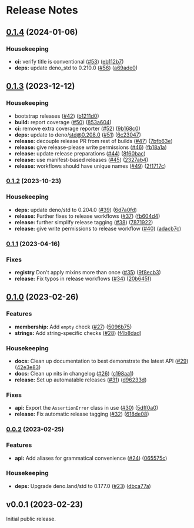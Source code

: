 # Release Notes

## [0.1.4](https://github.com/linuxwolf/expecto/compare/v0.1.3...v0.1.4) (2024-01-06)


### Housekeeping

* **ci:** verify title is conventional ([#53](https://github.com/linuxwolf/expecto/issues/53)) ([eb112b7](https://github.com/linuxwolf/expecto/commit/eb112b7abb3aa50ddbddb8898042f50a018c2bf8))
* **deps:** update deno_std to 0.210.0 ([#56](https://github.com/linuxwolf/expecto/issues/56)) ([a69ade0](https://github.com/linuxwolf/expecto/commit/a69ade0586d41053b73c927634eb1647d646d737))

## [0.1.3](https://github.com/linuxwolf/expecto/compare/v0.1.2...v0.1.3) (2023-12-12)


### Housekeeping

* bootstrap releases ([#42](https://github.com/linuxwolf/expecto/issues/42)) ([b1211d0](https://github.com/linuxwolf/expecto/commit/b1211d047c218238ea64803378d56950118e4efc))
* **build:** report coverage ([#50](https://github.com/linuxwolf/expecto/issues/50)) ([853a604](https://github.com/linuxwolf/expecto/commit/853a604acfdfc241415be8e04165bc789a98516b))
* **ci:** remove extra coverage reporter ([#52](https://github.com/linuxwolf/expecto/issues/52)) ([9b168c0](https://github.com/linuxwolf/expecto/commit/9b168c0f34957a95fc2dd07756cbfa9dce8dc44f))
* **deps:** update to deno/std@0.208.0 ([#51](https://github.com/linuxwolf/expecto/issues/51)) ([6c23047](https://github.com/linuxwolf/expecto/commit/6c23047f554b0c1a13500b7a28426a3a1f9a98ee))
* **release:** decouple release PR from rest of builds ([#47](https://github.com/linuxwolf/expecto/issues/47)) ([7bfb63e](https://github.com/linuxwolf/expecto/commit/7bfb63ee3849395eee2fc7f2c27749daca5343ec))
* **release:** give release-please write permissions ([#46](https://github.com/linuxwolf/expecto/issues/46)) ([fb18a1a](https://github.com/linuxwolf/expecto/commit/fb18a1ad17fa35474a590788ad06772ad19831ef))
* **release:** update release preparations ([#44](https://github.com/linuxwolf/expecto/issues/44)) ([8f60bac](https://github.com/linuxwolf/expecto/commit/8f60bac1f4c5df658535d5a0913138f48add41e9))
* **release:** use manifest-based releases ([#45](https://github.com/linuxwolf/expecto/issues/45)) ([2327ab4](https://github.com/linuxwolf/expecto/commit/2327ab4d9946fee00639e8ea6a4bb634537608f9))
* **release:** workflows should have unique names ([#49](https://github.com/linuxwolf/expecto/issues/49)) ([2f1717c](https://github.com/linuxwolf/expecto/commit/2f1717c958254f93f345cd590138c2d088e5c760))

### [0.1.2](https://github.com/linuxwolf/expecto/compare/v0.1.1...v0.1.2) (2023-10-23)


### Housekeeping

* **deps:** update deno/std to 0.204.0 ([#39](https://github.com/linuxwolf/expecto/issues/39)) ([6d7a0fd](https://github.com/linuxwolf/expecto/commit/6d7a0fdf4dbe6d9a6234a9c141bd73212cda279b))
* **release:** Further fixes to release workflows ([#37](https://github.com/linuxwolf/expecto/issues/37)) ([fb604d4](https://github.com/linuxwolf/expecto/commit/fb604d4049b7b8f82e2dc4f7d36e6905f23703f8))
* **release:** further simplify release tagging ([#38](https://github.com/linuxwolf/expecto/issues/38)) ([7871922](https://github.com/linuxwolf/expecto/commit/7871922df78409bd2658357f2e997a189f19d763))
* **release:** give write permissions to release workflow ([#40](https://github.com/linuxwolf/expecto/issues/40)) ([adacb7c](https://github.com/linuxwolf/expecto/commit/adacb7c6b90fb04d1fe9fc146a090f11664e113d))

### [0.1.1](https://github.com/linuxwolf/expecto/compare/v0.1.0...v0.1.1) (2023-04-16)


### Fixes

* **registry** Don't apply mixins more than once ([#35](https://github.com/linuxwolf/expecto/issues/35)) ([9f8ecb3](https://github.com/linuxwolf/expecto/commit/9f8ecb395ee00cc7c4796a22d5d5397899aa3971))
* **release:** Fix typos in release workflows ([#34](https://github.com/linuxwolf/expecto/issues/34)) ([20b645f](https://github.com/linuxwolf/expecto/commit/20b645f736fc9a104bdc713347dff65961e79271))

## [0.1.0](https://github.com/linuxwolf/expecto/compare/v0.0.2...v0.1.0) (2023-02-26)


### Features

* **membership:** Add `empty` check ([#27](https://github.com/linuxwolf/expecto/issues/27)) ([5096b75](https://github.com/linuxwolf/expecto/commit/5096b754697b01e2babe214b35adb11e692da42a))
* **strings:** Add string-specific checks ([#28](https://github.com/linuxwolf/expecto/issues/28)) ([f4b8dad](https://github.com/linuxwolf/expecto/commit/f4b8dad7616577335045e6f18c0140ffb2d3c06c))


### Housekeeping

* **docs:** Clean up documentation to best demonstrate the latest API ([#29](https://github.com/linuxwolf/expecto/issues/29)) ([42e3e83](https://github.com/linuxwolf/expecto/commit/42e3e8395d05855ef1e2af62fab75a612986e69d))
* **docs:** Clean up nits in changelog ([#26](https://github.com/linuxwolf/expecto/issues/26)) ([c198aa1](https://github.com/linuxwolf/expecto/commit/c198aa1cb8837c9dcf9d72172967c765d40af7e2))
* **release:** Set up automatable releases ([#31](https://github.com/linuxwolf/expecto/issues/31)) ([d96233d](https://github.com/linuxwolf/expecto/commit/d96233d61ecc2982e763217a587fded07a60bcbf))


### Fixes

* **api:** Export the `AssertionError` class in use ([#30](https://github.com/linuxwolf/expecto/issues/30)) ([5dff0a0](https://github.com/linuxwolf/expecto/commit/5dff0a03deeac65366f14b0fc62ce7ff6c2b90c2))
* **release:** Fix automatic release tagging ([#32](https://github.com/linuxwolf/expecto/issues/32)) ([618de08](https://github.com/linuxwolf/expecto/commit/618de084e53b93cc1462f3d0d2a2207635dad5d2))

### [0.0.2](https://github.com/linuxwolf/expecto/compare/v0.0.1...v0.0.2) (2023-02-25)


### Features

* **api:** Add aliases for grammatical convenience ([#24](https://github.com/linuxwolf/expecto/issues/24)) ([065575c](https://github.com/linuxwolf/expecto/commit/065575c9c2aba6f3ca365e779c6af902c96ceac3))


### Housekeeping

* **deps:** Upgrade deno.land/std to 0.177.0 ([#23](https://github.com/linuxwolf/expecto/issues/23)) ([dbca77a](https://github.com/linuxwolf/expecto/commit/dbca77aac20cf264aab348ae089e09935d349c4e))

## v0.0.1 (2023-02-23)

Initial public release.
